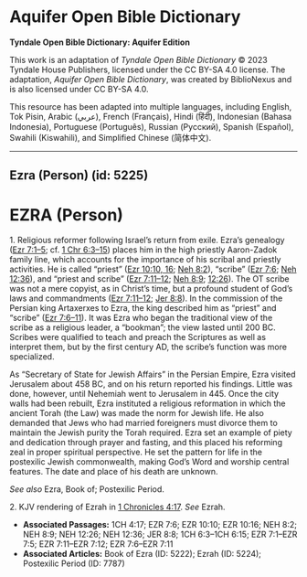 # Aquifer Open Bible Dictionary

**Tyndale Open Bible Dictionary: Aquifer Edition**

This work is an adaptation of *Tyndale Open Bible Dictionary* © 2023 Tyndale House Publishers, licensed under the CC BY\-SA 4\.0 license. The adaptation, *Aquifer Open Bible Dictionary*, was created by BiblioNexus and is also licensed under CC BY\-SA 4\.0\.

This resource has been adapted into multiple languages, including English, Tok Pisin, Arabic (عربي), French (Français), Hindi (हिंदी), Indonesian (Bahasa Indonesia), Portuguese (Português), Russian (Русский), Spanish (Español), Swahili (Kiswahili), and Simplified Chinese (简体中文).



--------------------------------

## Ezra (Person) (id: 5225)

EZRA (Person)
=============

1\. Religious reformer following Israel’s return from exile. Ezra’s genealogy ([Ezr 7:1–5](https://ref.ly/Ezra7:1-Ezra7:5); cf. [1 Chr 6:3–15](https://ref.ly/1Chr6:3-1Chr6:15)) places him in the high priestly Aaron\-Zadok family line, which accounts for the importance of his scribal and priestly activities. He is called “priest” ([Ezr 10:10, 16](https://ref.ly/Ezra10:10,Ezra10:16); [Neh 8:2](https://ref.ly/Neh8:2)), “scribe” ([Ezr 7:6](https://ref.ly/Ezra7:6); [Neh 12:36](https://ref.ly/Neh12:36)), and “priest and scribe” ([Ezr 7:11–12](https://ref.ly/Ezra7:11-Ezra7:12); [Neh 8:9](https://ref.ly/Neh8:9); [12:26](https://ref.ly/Neh12:26)). The OT scribe was not a mere copyist, as in Christ’s time, but a profound student of God’s laws and commandments ([Ezr 7:11–12](https://ref.ly/Ezra7:11-Ezra7:12); [Jer 8:8](https://ref.ly/Jer8:8)). In the commission of the Persian king Artaxerxes to Ezra, the king described him as “priest” and “scribe” ([Ezr 7:6–11](https://ref.ly/Ezra7:6-Ezra7:11)). It was Ezra who began the traditional view of the scribe as a religious leader, a “bookman”; the view lasted until 200 BC. Scribes were qualified to teach and preach the Scriptures as well as interpret them, but by the first century AD, the scribe’s function was more specialized.

As “Secretary of State for Jewish Affairs” in the Persian Empire, Ezra visited Jerusalem about 458 BC, and on his return reported his findings. Little was done, however, until Nehemiah went to Jerusalem in 445\. Once the city walls had been rebuilt, Ezra instituted a religious reformation in which the ancient Torah (the Law) was made the norm for Jewish life. He also demanded that Jews who had married foreigners must divorce them to maintain the Jewish purity the Torah required. Ezra set an example of piety and dedication through prayer and fasting, and this placed his reforming zeal in proper spiritual perspective. He set the pattern for life in the postexilic Jewish commonwealth, making God’s Word and worship central features. The date and place of his death are unknown.

*See also* Ezra, Book of; Postexilic Period.

2\. KJV rendering of Ezrah in [1 Chronicles 4:17](https://ref.ly/1Chr4:17). *See* Ezrah.

* **Associated Passages:** 1CH 4:17; EZR 7:6; EZR 10:10; EZR 10:16; NEH 8:2; NEH 8:9; NEH 12:26; NEH 12:36; JER 8:8; 1CH 6:3–1CH 6:15; EZR 7:1–EZR 7:5; EZR 7:11–EZR 7:12; EZR 7:6–EZR 7:11
* **Associated Articles:** Book of Ezra (ID: 5222); Ezrah (ID: 5224); Postexilic Period (ID: 7787)

